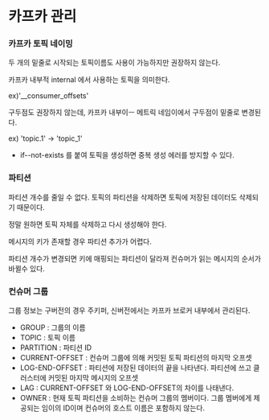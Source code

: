# 카프카 관리 

### 카프카 토픽 네이밍 

두 개의 밑줄로 시작되는 토픽이름도 사용이 가능하지만 권장하지 않는다. 

카프카 내부적 internal 에서 사용하는 토픽을 의미한다. 

ex)'__consumer_offsets'

구두점도 권장하지 않는데, 카프카 내부이ㅡ 메트릭 네임이에서 구두점이 밑줄로 변경된다. 

ex) 'topic.1' -> 'topic_1'


- if--not-exists 를 붙여 토픽을 생성하면 중복 생성 에러를 방지할 수 있다. 


### 파티션 

파티션 개수를 줄일 수 없다. 토픽의 파티션을 삭제하면 토픽에 저장된 데이터도 삭제되기 때문이다. 

정말 원하면 토픽 자체를 삭제하고 다시 생성해야 한다. 


메시지의 키가 존재할 경우 파티션 추가가 어렵다. 

파티션 개수가 변경되면 키에 매핑되는 파티션이 달라져 컨슈머가 읽는 메시지의 순서가 바뀔수 있다. 


### 컨슈머 그룹 

그룹 정보는 구버전의 경우 주키퍼, 신버전에서는 카프카 브로커 내부에서 관리된다. 

- GROUP : 그룹의 이름
- TOPIC : 토픽 이름
- PARTITION : 파티션 ID
- CURRENT-OFFSET : 컨슈머 그룹에 의해 커밋된 토픽 파티션의 마지막 오프셋 
- LOG-END-OFFSET : 파티션에 저장된 데이터의 끝을 나타낸다. 파티션에 쓰고 클러스터에 커밋된 마지막 메시지의 오프셋 
- LAG : CURRENT-OFFSET 와 LOG-END-OFFSET의 차이를 나태낸다.
- OWNER : 현재 토픽 파티션을 소비하는 컨슈머 그룹의 멤버이다. 그룹 멤버에게 제공되는 임이의 ID이며 컨슈머의 호스트 이름은 포함하지 않는다. 






